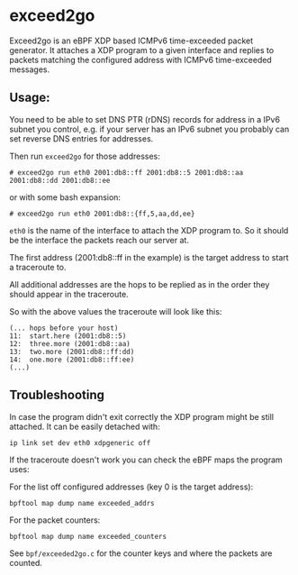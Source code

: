 # exceed2go

Exceed2go is an eBPF XDP based ICMPv6 time-exceeded packet generator. It
attaches a XDP program to a given interface and replies to packets matching the
configured address with ICMPv6 time-exceeded messages.

## Usage:

You need to be able to set DNS PTR (rDNS) records for address in a IPv6 subnet
you control, e.g. if your server has an IPv6 subnet you probably can set
reverse DNS entries for addresses.

Then run `exceed2go` for those addresses:

```
# exceed2go run eth0 2001:db8::ff 2001:db8::5 2001:db8::aa 2001:db8::dd 2001:db8::ee
```

or with some bash expansion:

```
# exceed2go run eth0 2001:db8::{ff,5,aa,dd,ee}
```

`eth0` is the name of the interface to attach the XDP program to. So it should
be the interface the packets reach our server at.

The first address (2001:db8::ff in the example) is the target address to start
a traceroute to.

All additional addresses are the hops to be replied as in the order they should
appear in the traceroute.

So with the above values the traceroute will look like this:

```
(... hops before your host)
11:  start.here (2001:db8::5)
12:  three.more (2001:db8::aa)
13:  two.more (2001:db8::ff:dd)
14:  one.more (2001:db8::ff:ee)
(...)
```

## Troubleshooting

In case the program didn't exit correctly the XDP program might be still
attached. It can be easily detached with:

```
ip link set dev eth0 xdpgeneric off
```

If the traceroute doesn't work you can check the eBPF maps the program uses:

For the list off configured addresses (key 0 is the target address):
```
bpftool map dump name exceeded_addrs
```

For the packet counters: 
```
bpftool map dump name exceeded_counters
```

See `bpf/exceeded2go.c` for the counter keys and where the packets are counted.
